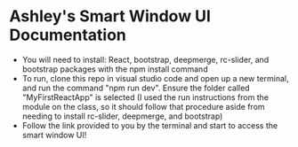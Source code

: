 # Ashley's Smart Window UI Documentation

- You will need to install: React, bootstrap, deepmerge, rc-slider, and bootstrap packages with the npm install command
- To run, clone this repo in visual studio code and open up a new terminal, and run the command "npm run dev". Ensure the folder called "MyFirstReactApp" is selected (I used the run instructions from the module on the class, so it should follow that procedure aside from needing to install rc-slider, deepmerge, and bootstrap)
- Follow the link provided to you by the terminal and start to access the smart window UI! 
